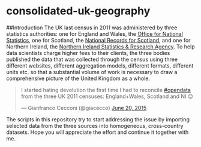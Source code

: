consolidated-uk-geography
=========================

##Introduction
The UK last census in 2011 was administered by three statistics authorities: one for England and Wales, the [Office for National Statistics](http://www.ons.gov.uk/), one for Scotland, the [National Records for Scotland](http://www.nrscotland.gov.uk/), and one for Northern Ireland, the [Northern Ireland Statistics & Research Agency](http://www.nisra.gov.uk). To help data scientists charge higher fees to their clients, the three bodies published the data that was collected through the census using three different websites, different aggregation models, different formats, different units etc. so that a substantial volume of work is necessary to draw a comprehensive picture of the United Kingdom as a whole.

<blockquote class="twitter-tweet" lang="en"><p lang="en" dir="ltr">I started hating devolution the first time I had to reconcile <a href="https://twitter.com/hashtag/opendata?src=hash">#opendata</a> from the three UK 2011 censuses: England+Wales, Scotland and NI 😡</p>&mdash; Gianfranco Cecconi (@giacecco) <a href="https://twitter.com/giacecco/status/612226696037683200">June 20, 2015</a></blockquote>
<script async src="//platform.twitter.com/widgets.js" charset="utf-8"></script>

The scripts in this repository try to start addressing the issue by importing selected data from the three sources into homogeneous, cross-country datasets. Hope you will appreciate the effort and continue it together with me.
